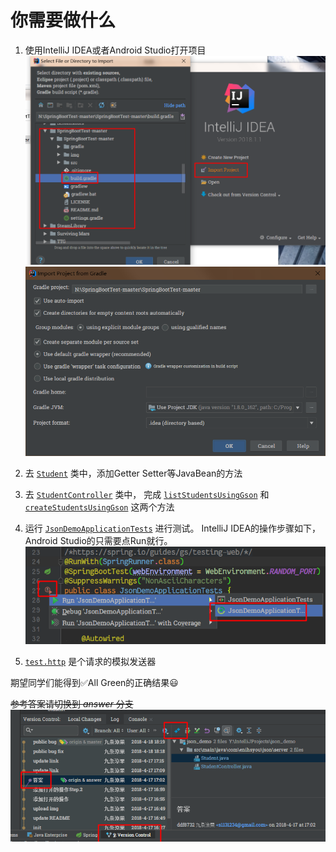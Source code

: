 # 你需要做什么

1. 使用IntelliJ IDEA或者Android Studio打开项目
![打开项目的方法](img/Snipaste_2018-04-17_16-54-26.png)
![打开项目的方法 Step.2](img/Snipaste_2018-04-17_16-57-11.png)

2. 去 [`Student`](src/main/java/com/enihsyou/json/server/Student.java#L9-L37) 类中，添加Getter Setter等JavaBean的方法

3. 去 [`StudentController`](src/main/java/com/enihsyou/json/server/StudentController.java#L15-L116) 类中，
完成 [`listStudentsUsingGson`](src/main/java/com/enihsyou/json/server/StudentController.java#L31-L40)
和 [`createStudentsUsingGson`](src/main/java/com/enihsyou/json/server/StudentController.java#L42-L55) 这两个方法

6. 运行 [`JsonDemoApplicationTests`](src/test/java/com/enihsyou/json/server/JsonDemoApplicationTests.java#L23-L139) 进行测试。
IntelliJ IDEA的操作步骤如下，Android Studio的只需要点Run就行。
![运行测试的方法](img/Snipaste_2018-04-17_16-31-37.png)

7. [`test.http`](src/main/java/com/enihsyou/json/server/test.http) 是个请求的模拟发送器

期望同学们能得到:white_check_mark:All Green的正确结果:smiley:



~~参考答案请切换到 *answer* 分支~~
![答案对比方式](img/Snipaste_2018-04-18_18-24-55.png)
